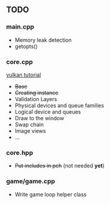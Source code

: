 ## TODO
### main.cpp
- Memory leak detection
- getopts()

### core.cpp
[vulkan tutorial](https://vulkan-tutorial.com)
- ~~Base~~
- ~~Creating instance~~
- Validation Layers
- Physical devices and queue families
- Logical device and queues
- Draw to the window
- Swap chain
- Image views
- ...

### core.hpp
- ~~Put includes in pch~~ (not needed **yet**)

### game/game.cpp
- Write game loop helper class
